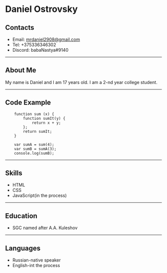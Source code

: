 # Daniel Ostrovsky

## Contacts

* Email: mrdaniel2908@gmail.com
* Tel: +375336346302
* Discord: babaNastya#9140

___

## About Me

My name is Daniel and I am 17 years old. I am a 2-nd year college student.

___

## Code Example

```
    function sum (x) {
        function sumIt(y) {
            return x + y;
        };
        return sumIt;
    }

    var sumA = sum(4);
    var sumB = sumA(3);
    console.log(sumB);
```

___

## Skills

* HTML
* CSS
* JavaScript(in the process)

___

## Education

* SGC named after A.A. Kuleshov

___

## Languages

* Russian-native speaker
* English-int the process
